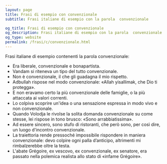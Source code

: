 ```yaml
---
layout: page
title: Frasi di esempio con convenzionale 
subtitle: Frasi italiane di esempio con la parola  convenzionale

og_title: Frasi di esempio con convenzionale 
og_description: Frasi italiane di esempio con la parola  convenzionale
og_type: website
permalink: /frasi/c/convenzionale.html
---
```


Frasi italiane di esempio contenenti la parola convenzionale:


- Era liberale, convenzionale e bonapartista.
- Vandam si riteneva un tipo del tutto convenzionale.
- Non è convenzionale, il che gli guadagna il mio rispetto.
- Adbullah rispose nel modo convenzionale: «Allah yisallimak, che Dio ti protegga».
- E non eravamo certo la più convenzionale delle famiglie, o la più attaccata ai valori correnti.
- Lo colpiva scoprire un'idea o una sensazione espressa in modo vivo e non convenzionale.
- Quando Volodja le rivolse la solita domanda convenzionale su come stesse, lei rispose in tono brusco: «Sono arrabbiatissima».
- Ad essere sincero, sono stufo di ristoranti, che però sono, per così dire, un luogo d'incontro convenzionale.
- La traiettoria rende pressoché impossibile rispondere in maniera convenzionale: devo colpire ogni palla d’anticipo, altrimenti mi rimbalzerebbe oltre la testa.
- L'abate Grégoire, ex vescovo, ex convenzionale, ex senatore, era passato nella polemica realista allo stato di «infame Grégoire».
